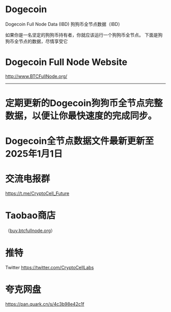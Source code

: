 # Dogecoin
Dogecoin Full Node Data (IBD)
狗狗币全节点数据（IBD）

如果你是一名坚定的狗狗币持有者，你就应该运行一个狗狗币全节点。
下面是狗狗币全节点的数据，尽情享受它

# Dogecoin Full Node Website
http://www.BTCFullNode.org/

---------------------

# 定期更新的Dogecoin狗狗币全节点完整数据，以便让你最快速度的完成同步。
# Dogecoin全节点数据文件最新更新至2025年1月1日

# 交流电报群
https://t.me/CryptoCell_Future

# Taobao商店 
（[buy.btcfullnode.org](https://buy.btcfullnode.org)）

# 推特
Twitter https://twitter.com/CryptoCellLabs


# 夸克网盘
https://pan.quark.cn/s/4c3b98e42c1f
